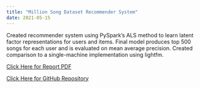 ```yaml
---
title: "Million Song Dataset Recommender System"
date: 2021-05-15
---
```


Created recommender system using PySpark’s ALS method to learn latent factor representations for users and items. Final model produces top 500 songs for each user and is evaluated on mean average precision. Created comparison to a single-machine implementation using lightfm. 

[Click Here for Report PDF](https://github.com/harlanhutton/msd-recommender/blob/main/1004%20Final%20Report.pdf)

[Click Here for GitHub Repository](https://github.com/harlanhutton/msd-recommender)
